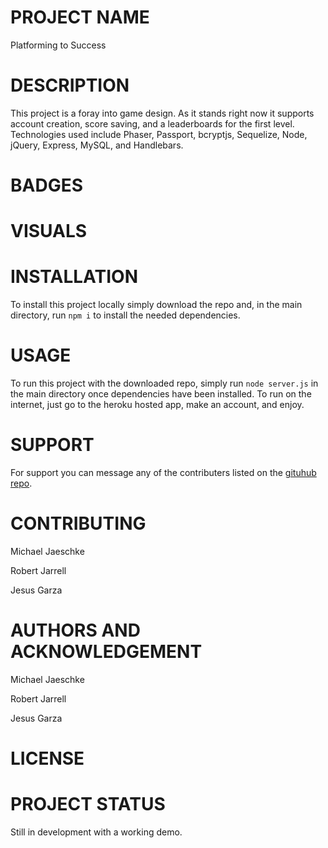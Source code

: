 # PROJECT NAME

Platforming to Success

# DESCRIPTION

This project is a foray into game design. As it stands right now it supports account creation, score saving, and a leaderboards for the first level. Technologies used include Phaser, Passport, bcryptjs, Sequelize, Node, jQuery, Express, MySQL, and Handlebars.

# BADGES

# VISUALS

# INSTALLATION

To install this project locally simply download the repo and, in the main directory, run `npm i` to install the needed dependencies.

# USAGE

To run this project with the downloaded repo, simply run `node server.js` in the main directory once dependencies have been installed. To run on the internet, just go to the heroku hosted app, make an account, and enjoy.

# SUPPORT

For support you can message any of the contributers listed on the [gituhub repo](https://github.com/mjaeschke/platforming-to-success).

<!-- # ROADMAP -->

# CONTRIBUTING

Michael Jaeschke

Robert Jarrell

Jesus Garza

# AUTHORS AND ACKNOWLEDGEMENT

Michael Jaeschke

Robert Jarrell

Jesus Garza

# LICENSE

# PROJECT STATUS

Still in development with a working demo.
